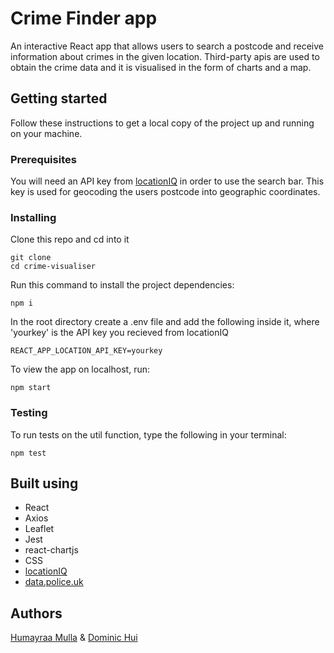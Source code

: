 # Crime Finder app

An interactive React app that allows users to search a postcode and receive information about crimes in the given location. Third-party apis are used to obtain the crime data and it is visualised in the form of charts and a map.

## Getting started

Follow these instructions to get a local copy of the project up and running on your machine.

### Prerequisites

You will need an API key from [locationIQ](https://locationiq.com/) in order to use the search bar. This key is used for geocoding the users postcode into geographic coordinates.

### Installing

Clone this repo and cd into it

```
git clone
cd crime-visualiser
```

Run this command to install the project dependencies:

```
npm i
```

In the root directory create a .env file and add the following inside it, where 'yourkey' is the API key you recieved from locationIQ

```
REACT_APP_LOCATION_API_KEY=yourkey

```

To view the app on localhost, run:

```
npm start
```

### Testing

To run tests on the util function, type the following in your terminal:

```
npm test
```

## Built using

- React
- Axios
- Leaflet
- Jest
- react-chartjs
- CSS
- [locationIQ](https://locationiq.com/)
- [data.police.uk](https://data.police.uk/)

## Authors

[Humayraa Mulla](https://github.com/Hy-M) &
[Dominic Hui](https://github.com/DominicH247)
